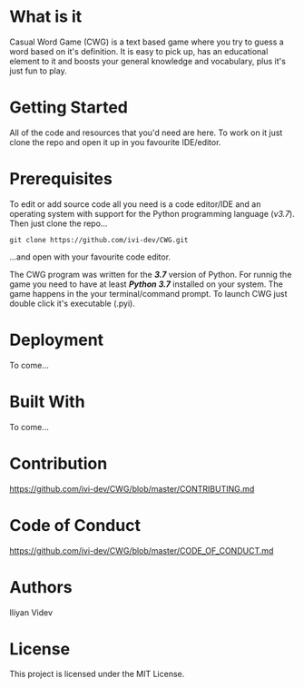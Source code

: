 # What is it
Casual Word Game (CWG) is a text based game where you try to guess a word based on it's definition. It is easy to pick up, has an educational element to it and boosts your general knowledge and vocabulary, plus it's just fun to play.

# Getting Started

All of the code and resources that you'd need are here. To work on it just clone the repo and open it up in you favourite IDE/editor.

# Prerequisites

To edit or add source code all you need is a code editor/IDE and an operating system with support for the Python programming language (_v3.7_). Then just clone the repo...

```git
git clone https://github.com/ivi-dev/CWG.git
```
...and open with your favourite code editor. 

The CWG program was written for the _**3.7**_ version of Python. For runnig the game you need to have at least _**Python 3.7**_ installed on your system. The game happens in the your terminal/command prompt.
To launch CWG just double click it's executable (.pyi).

# Deployment

To come...

# Built With

To come...

# Contribution

https://github.com/ivi-dev/CWG/blob/master/CONTRIBUTING.md

# Code of Conduct

https://github.com/ivi-dev/CWG/blob/master/CODE_OF_CONDUCT.md

# Authors

Iliyan Videv

# License

This project is licensed under the MIT License.
